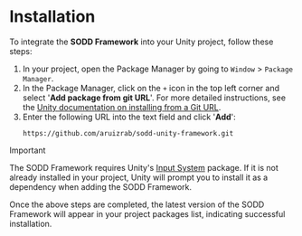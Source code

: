 ﻿# Installation

To integrate the **SODD Framework** into your Unity project, follow these steps:

1. In your project, open the Package Manager by going to `Window` > `Package Manager`.
2. In the Package Manager, click on the `+` icon in the top left corner and select '**Add package from git URL**'. For
   more detailed instructions, see
   the [Unity documentation on installing from a Git URL](https://docs.unity3d.com/2021.2/Documentation/Manual/upm-ui-giturl.html).
3. Enter the following URL into the text field and click '**Add**':
   ```
   https://github.com/aruizrab/sodd-unity-framework.git
   ```

> [!IMPORTANT]  
> The SODD Framework requires
> Unity's [Input System](https://docs.unity3d.com/Packages/com.unity.inputsystem@1.8/manual/index.html) package. If it is
> not already installed in your project, Unity will prompt you to install it as a dependency when adding the SODD
> Framework.

Once the above steps are completed, the latest version of the SODD Framework will appear in your project packages list,
indicating successful installation.
